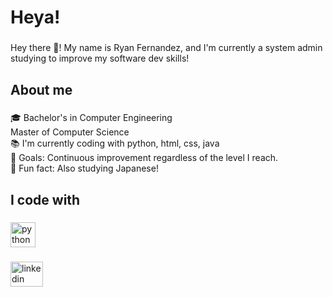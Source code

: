<h1 align="left">Heya!</h1>

###

<p align="left">Hey there 👋! My name is Ryan Fernandez, and I'm currently a system admin studying to improve my software dev skills!</p>

###

<h2 align="left">About me</h2>

###

<p align="left">🎓 Bachelor's in Computer Engineering<br>Master of Computer Science<br>📚 I'm currently coding with python, html, css, java<br>🎯 Goals: Continuous improvement regardless of the level I reach.<br>🎲 Fun fact: Also studying Japanese!</p>

###

<h2 align="left">I code with</h2>

###

<div align="left">
  <img src="https://cdn.jsdelivr.net/gh/devicons/devicon/icons/python/python-original.svg" height="40" alt="python logo"  />
</div>

###

<div align="left">
  <a href="https://www.linkedin.com/in/ryan-fernandez-750830289/" target="_blank">
    <img src="https://raw.githubusercontent.com/maurodesouza/profile-readme-generator/master/src/assets/icons/social/linkedin/default.svg" width="52" height="40" alt="linkedin logo"  />
  </a>
</div>

###
